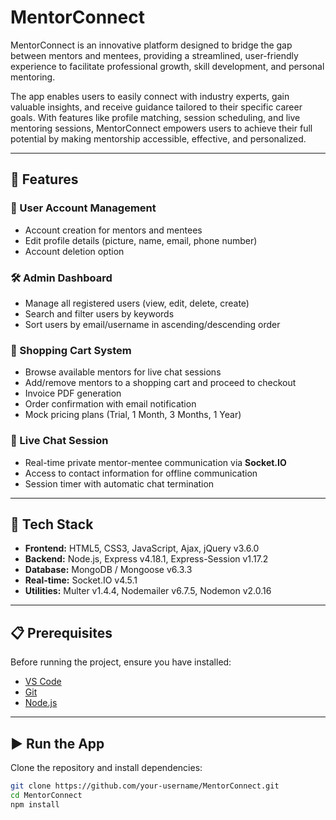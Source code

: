 # MentorConnect

MentorConnect is an innovative platform designed to bridge the gap between mentors and mentees, providing a streamlined, user-friendly experience to facilitate professional growth, skill development, and personal mentoring.  

The app enables users to easily connect with industry experts, gain valuable insights, and receive guidance tailored to their specific career goals. With features like profile matching, session scheduling, and live mentoring sessions, MentorConnect empowers users to achieve their full potential by making mentorship accessible, effective, and personalized.

---

## 🚀 Features

### 👤 User Account Management
- Account creation for mentors and mentees  
- Edit profile details (picture, name, email, phone number)  
- Account deletion option  

### 🛠️ Admin Dashboard
- Manage all registered users (view, edit, delete, create)  
- Search and filter users by keywords  
- Sort users by email/username in ascending/descending order  

### 🛒 Shopping Cart System
- Browse available mentors for live chat sessions  
- Add/remove mentors to a shopping cart and proceed to checkout  
- Invoice PDF generation  
- Order confirmation with email notification  
- Mock pricing plans (Trial, 1 Month, 3 Months, 1 Year)  

### 💬 Live Chat Session
- Real-time private mentor-mentee communication via **Socket.IO**  
- Access to contact information for offline communication  
- Session timer with automatic chat termination  

---

## 🧰 Tech Stack

- **Frontend:** HTML5, CSS3, JavaScript, Ajax, jQuery v3.6.0  
- **Backend:** Node.js, Express v4.18.1, Express-Session v1.17.2  
- **Database:** MongoDB / Mongoose v6.3.3  
- **Real-time:** Socket.IO v4.5.1  
- **Utilities:** Multer v1.4.4, Nodemailer v6.7.5, Nodemon v2.0.16  

---

## 📋 Prerequisites

Before running the project, ensure you have installed:

- [VS Code](https://code.visualstudio.com/)  
- [Git](https://git-scm.com/)  
- [Node.js](https://nodejs.org/)  

---

## ▶️ Run the App

Clone the repository and install dependencies:

```bash
git clone https://github.com/your-username/MentorConnect.git
cd MentorConnect
npm install

